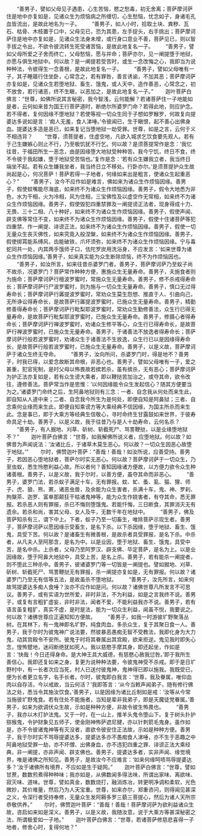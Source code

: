 <!-- { "loadSidebar": true } -->
　　“善男子，譬如父母见子遇患，心生苦恼，愍之愁毒，初无舍离；菩萨摩诃萨住是地中亦复如是，见诸众生为烦恼病之所缠切，心生愁恼，忧念如子，身诸毛孔血皆流出，是故此地名为一子。
　　“善男子，如人小时，拾取土块、粪秽、瓦石、枯骨、木枝置于口中，父母见已，恐为其患，左手捉头，右手挑出；菩萨摩诃萨住是地中亦复如是，见诸众生法身未增，或行身口意业不善，菩萨见已，则以智手拔之令出，不欲令彼流转生死受诸苦恼，是故此地复名一子。
　　“善男子，譬如父母所爱之子舍而终亡，父母愁恼，愿与并命；菩萨亦尔，见一阐提堕于地狱，亦愿与俱生地狱中。何以故？是一阐提若受苦时，或生一念改悔之心，我即当为说种种法，令彼得生一念善根，是故此地复名一子。
　　“善男子，譬如父母唯有一子，其子睡寤行住坐卧，心常念之，若有罪咎，善言诱谕，不加其恶；菩萨摩诃萨亦复如是，见诸众生若堕地狱、畜生、饿鬼，或人天中，造作善恶，心常念之，初不放舍，若行诸恶，终不生瞋，以恶加之，是故此地复名一子。”
　　迦叶菩萨白佛言：“世尊，如佛所说其言秘密，我今智浅，云何能解？若诸菩萨住一子地能如是者，云何如来昔为国王行菩萨道时，断绝尔所婆罗门命？若得此地，则应护念。若不得者，复何因缘不堕地狱？若使等视一切众生同于子想如罗睺罗，何故复向提婆达多说如是言：‘痴人无羞，食人涕唾。’令彼闻已，生于瞋恨，起不善心出佛身血。提婆达多造是恶已，如来复记当堕地狱一劫受罪。世尊，如是之言，云何于义不相违背？
　　“世尊，须菩提者，住虚空地，凡欲入城求乞饮食要先观人。若有于己生嫌嫉心则止不行，乃至极饥犹不行乞。何以故？是须菩提常作是念：‘我忆往昔，于福田所生一恶念，由是因缘堕大地狱受种种苦。我今宁饥，终日不食，终不令彼于我起嫌，堕于地狱受苦恼也。’复作是念：‘若有众生嫌我立者，我当终日端坐不起。若有众生嫌我坐者，我当终日立不移处。行卧亦尔。’是须菩提护众生故尚起是心，何况菩萨！菩萨若得一子地者，何缘如来出是粗言，使诸众生起重恶心？”
　　“善男子，汝今不应作如是难言，佛如来为诸众生作烦恼因缘。善男子，假使蚊嘴能尽海底，如来终不为诸众生作烦恼因缘。善男子，假令大地悉为非色，水为干相，火为冷相，风为住相，三宝佛性及以虚空作无常相，如来终不为诸众生作烦恼因缘。善男子，假使毁犯四重禁罪及一阐提谤正法者，现身得成十力、无畏、三十二相、八十种好，如来终不为诸众生作烦恼因缘。善男子，假使声闻、辟支佛等常住不变，如来终不为诸众生作烦恼因缘。善男子，假使十住诸菩萨等犯四重禁、作一阐提、诽谤正法，如来终不为诸众生作烦恼因缘。善男子，假使一切无量众生丧灭佛性，如来究竟入般涅槃，如来终不为诸众生作烦恼因缘。善男子，假使掷罥能系缚风，齿能破铁，爪坏须弥，如来终不为诸众生作烦恼因缘。宁与毒蛇同共一处，内其两手饿师子口，佉陀罗炭用洗浴身，不应发言：‘如来世尊为诸众生作烦恼因缘。’善男子，如来真实能为众生断除烦恼，终不为作烦恼因也。
　　“善男子，如汝所言，如来往昔杀婆罗门者。善男子，菩萨摩诃萨乃至蚁子尚不故杀，况婆罗门？菩萨常作种种方便，惠施众生无量寿命。善男子，夫施食者则为施命；菩萨摩诃萨行檀波罗蜜时，常施众生无量寿命。善男子，修不杀戒得寿命长；菩萨摩诃萨行尸波罗蜜时，则为施与一切众生无量寿命。善男子，慎口无过得寿命长；菩萨摩诃萨行羼提波罗蜜时，常劝众生莫生怨想、推直于人、引曲向己，无所诤讼得寿命长，是故菩萨行羼提波罗蜜时，已施众生无量寿命。善男子，精勤修善得寿命长；菩萨摩诃萨行毗梨耶波罗蜜时，常劝众生勤修善法，众生行已得无量寿命，是故菩萨行毗梨耶波罗蜜时，已施众生无量寿命。善男子，修摄心者得寿命长；菩萨摩诃萨行禅波罗蜜时，劝诸众生修平等心，众生行已得寿命长，是故菩萨行禅波罗蜜时，已施众生无量寿命。善男子，于诸善法不放逸者得寿命长；菩萨摩诃萨行般若波罗蜜时，劝诸众生于诸善法不生放逸，众生行已以是因缘得寿命长，是故菩萨行般若波罗蜜时，已施众生无量寿命。善男子，以是义故，菩萨摩诃萨于诸众生终无夺命。
　　“善男子，汝向所问，杀婆罗门时，得是地不？善男子，时我已得，以爱念故断其命根，非恶心也。善男子，譬如父母唯有一子，爱之甚重，犯官宪制，是时父母以怖畏故若摈若杀，虽有摈杀，无有恶心；菩萨摩诃萨为护正法亦复如是，若有众生谤大乘者，即以鞭挞苦加治之，或夺其命，欲令改往，遵修善法。菩萨常当作是思惟：‘以何因缘能令众生发起信心？随其方便要当为之。’诸婆罗门命终之后，生阿鼻地狱则有三念：一者、自念我从何处而来生此，即自知从人道中来；二者、自念我今所生为是何处，即便自知是阿鼻狱；三者、自念乘何业缘而来生此，即便自知乘谤方等大乘经典不信因缘，为国主所杀而来生此。念是事已，即于大乘方等经典生信敬心，寻时命终生甘露鼓如来世界，于彼寿命具足十劫。善男子，以是义故，我于往昔乃与是人十劫寿命，云何名杀？
　　“善男子，有人掘地、刈草、斫树、斩截死尸、骂詈鞭挞，以是业缘堕地狱不？”
　　迦叶菩萨白佛言：“世尊，如我解佛所说义者，应堕地狱。何以故？如佛昔为声闻说法：‘汝诸比丘，于诸草木莫生恶心。何以故？一切众生因恶心故堕于地狱。’”
　　尔时，佛赞迦叶菩萨：“善哉！善哉！如汝所说，应善受持。善男子，若因恶心堕地狱者，菩萨尔时实无恶心。何以故？菩萨摩诃萨于一切众生，乃至虫蚁，悉生怜愍利益心故。所以者何？善知因缘诸方便故，以方便力欲令众生种诸善根。善男子，以是义故，我于尔时，以善方便，虽夺其命而非恶心。
　　“善男子，婆罗门法，若杀蚁子满足十车，无有罪报。蚊、虻、蚤、虱、猫、狸、师子、虎、狼、熊、罴，诸恶虫兽，及余能为众生害者，杀满十车，鬼、神、罗刹、拘槃茶、迦罗、富单那颠狂干枯诸鬼神等，能为众生作娆害者，有夺其命，悉无罪报。若杀恶人则有罪报，杀已不悔则堕饿鬼。若能忏悔，三日断食，其罪消灭无有遗余。若杀和尚，害其父母、女人及牛，无数千年在地狱中。
　　“善男子，佛及菩萨知杀有三，谓下中上。下者，蚁子乃至一切畜生，唯除菩萨示现生者。善男子，菩萨摩诃萨以愿因缘示受畜生，是名下杀。以下杀因缘，堕于地狱、畜生、饿鬼，具受下苦。何以故？是诸畜生有微善根，是故杀者具受罪报，是名下杀。中杀者，从凡夫人至阿那含，是名为中。以是业因，堕于地狱、畜生、饿鬼，具受中苦，是名中杀。上杀者，父母乃至阿罗汉、辟支佛、毕定菩萨，是名为上。以是业因缘故，堕于阿鼻大地狱中，具受上苦，是名上杀。善男子，若有能杀一阐提者，则不堕此三种杀中。善男子，彼诸婆罗门等一切皆是一阐提也。譬如掘地、刈草、斫树、斩截死尸、骂詈鞭挞无有罪报，杀一阐提亦复如是，无有罪报。何以故？诸婆罗门乃至无有信等五法，是故虽杀不堕地狱。
　　“善男子，汝先所言，如来何故骂提婆达多痴人食唾？汝亦不应作如是问。何以故？诸佛世尊凡所发言不可思议。善男子，或有实语为世所爱，非时非法，不为利益，如是之言我终不说。善男子，或复有言粗犷虚妄，非时非法，闻者不爱，不能利益我亦不说。善男子，若有语言虽复粗犷，真实不虚，是时是法，能为一切众生利益，闻虽不悦，我要说之。何以故？诸佛世尊应正遍知知方便故。
　　“善男子，如我一时游彼圹野聚落丛树。在其林下，有一鬼神即名圹野，纯食肉血，多杀众生，复于其聚日食一人。善男子，我于尔时为彼鬼神广说法要，然彼暴恶愚痴无智不受教法，我即化身为大力鬼，动其宫殿令不安所。彼鬼于时将其眷属出其宫殿，欲来拒逆。鬼见我时即失心念，惶怖躄地，迷闷断绝犹如死人。我以慈愍手摩其身，即还起坐，作如是言：‘快哉！今日还得身命。是大神王具大威德，有慈愍心赦我愆咎。’即于我所生善信心。我即还复如来之身，复更为说种种法要，令彼鬼神受不杀戒。即于是日圹野村中，有一长者次应当死，村人已送付彼鬼神，鬼神得已即以施我。我既受已，便为长者更立名字，名手长者。尔时，彼鬼即白我言：‘世尊，我及眷属，唯仰血肉以自存活，今以戒故，当云何活？’我即答言：‘从今当敕声闻弟子，随有修行佛法之处，悉当令其施汝饮食。’善男子，以是因缘为诸比丘制如是戒：‘汝等从今常当施彼圹野鬼食。若有住处不能施者，当知是辈非我弟子，即是天魔徒党眷属。’善男子，如来为欲调伏众生故，示如是种种方便，非故令彼生怖畏也。
　　“善男子，我亦以木打护法鬼。又于一时，在一山上，推羊头鬼令堕山下。复于树头扑护猕猴鬼，令护财象见五师子，使金刚神怖萨遮尼揵，亦以针刺箭毛鬼身。虽作如是，亦不令彼诸鬼神等有灭没者，直欲令彼安住正法故，示如是种种方便。善男子，我于尔时实不骂辱提婆达多，提婆达多亦不愚痴食人涕唾，亦不生于恶趣之中阿鼻地狱受罪一劫，亦不坏僧、出佛身血，亦不违犯四重之罪、诽谤正法大乘经典，非一阐提，亦非声闻、辟支佛也。善男子，提婆达多者，实非声闻、缘觉境界，唯是诸佛之所知见。善男子，是故汝今不应难言：‘如来何缘呵啧骂辱提婆达多？’汝于诸佛所有境界，不应如是生于疑网。”
　　迦叶菩萨白佛言：“世尊，譬如甘蔗，数数煎煮得种种味；我亦如是，从佛数闻多得法味，所谓出家味、离欲味、寂灭味、道味。世尊，譬如真金，数数烧打，融消炼冶，转更明净调和柔软，光色微妙，其价难量，然后乃为人天宝重。世尊，如来亦尔，郑重咨问，则得闻见甚深之义，令深行者受持奉修，无量众生发阿耨多罗三藐三菩提心，然后为诸人天所宗恭敬供养。”
　　尔时，佛赞迦叶菩萨：“善哉！善哉！菩萨摩诃萨为欲利益诸众生故，咨启如来如是深义。善男子，以是义故，我随汝意，说于大乘方等甚深秘密之法，所谓极爱如一子地。”
　　迦叶菩萨白佛言：“世尊，若诸菩萨修慈悲喜得一子地者，修舍心时，复得何地？”

